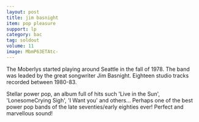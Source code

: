 ```yaml
---
layout: post
title: jim basnight
item: pop pleasure
support: lp
category: bac
tag: soldout
volume: 11
image: MbmP63ETAtc-
---
```


The Moberlys started playing around Seattle in the fall of 1978. The band was leaded by the great songwriter Jim Basnight. Eighteen studio tracks recorded between 1980-83.

Stellar power pop, an album full of hits such &#x27;Live in the Sun&#x27;, &#x27;LonesomeCrying Sigh&#x27;, &#x27;I Want you&#x27; and others... Perhaps one of the best power pop bands of the late seventies/early eighties ever! Perfect and marvellous sound!